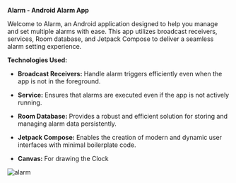**Alarm - Android Alarm App**

Welcome to Alarm, an Android application designed to help you manage and set multiple alarms with ease. This app utilizes broadcast receivers, services, Room database, and Jetpack Compose to deliver a seamless alarm setting experience.


**Technologies Used:**

- **Broadcast Receivers:** Handle alarm triggers efficiently even when the app is not in the foreground.
  
- **Service:** Ensures that alarms are executed even if the app is not actively running.
  
- **Room Database:** Provides a robust and efficient solution for storing and managing alarm data persistently.
  
- **Jetpack Compose:** Enables the creation of modern and dynamic user interfaces with minimal boilerplate code.

- **Canvas:** For drawing the Clock


![alarm](https://github.com/Vordead/Alarm/assets/69801237/3c1c2fa2-933d-48ca-b973-553ea21ff5a1)
